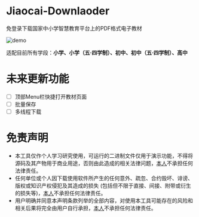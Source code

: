 # Jiaocai-Downlaoder
免登录下载国家中小学智慧教育平台上的PDF格式电子教材  

![demo](https://github.com/ZSCMRMZ/Jiaocai-Downlaoder/blob/main/demo.png)  

适配目前所有学段：**小学、小学（五·四学制）、初中、初中（五·四学制）、高中**  

# 未来更新功能
- [ ] 顶部Menu栏快捷打开教材页面
- [ ] 批量保存
- [ ] 多线程下载  

# 免责声明
- 本工具仅作个人学习研究使用，可运行的二进制文件仅用于演示功能，不得将源码及其产物用于商业用途，否则由此造成的相关法律问题，[本人](https://github.com/ZSCMRMZ)不承担任何法律责任。
- 任何单位或个人因下载使用软件所产生的任何意外、疏忽、合约毁坏、诽谤、版权或知识产权侵犯及其造成的损失 (包括但不限于直接、间接、附带或衍生的损失等)，[本人](https://github.com/ZSCMRMZ)不承担任何法律责任。
- 用户明确并同意本声明条款列举的全部内容，对使用本工具可能存在的风险和相关后果将完全由用户自行承担，[本人](https://github.com/ZSCMRMZ)不承担任何法律责任。
